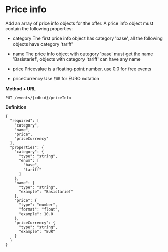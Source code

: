 ---
---

# Price info

Add an array of price info objects for the offer. 
A price info object must contain the following properties:
- category
The first price info object has category 'base', all the following objects have category 'tariff'

- name
The price info object with category 'base' must get the name 'Basistarief', objects with category 'tariff' can have any name

- price
Pricevalue is a floating-point number, use 0.0 for free events

- priceCurrency
Use `EUR` for EURO notation

**Method + URL**

```
PUT /events/{cdbid}/priceInfo
```

**Definition**
```
{
  "required": [
    "category",
    "name",
    "price",
    "priceCurrency"
  ],
  "properties": {
    "category": {
      "type": "string",
      "enum": [
        "base",
        "tariff"
      ]
    },
    "name": {
      "type": "string",
      "example": "Basistarief"
    },
    "price": {
      "type": "number",
      "format": "float",
      "example": 10.0
    },
    "priceCurrency": {
      "type": "string",
      "example": "EUR"
    }
  }
}
```